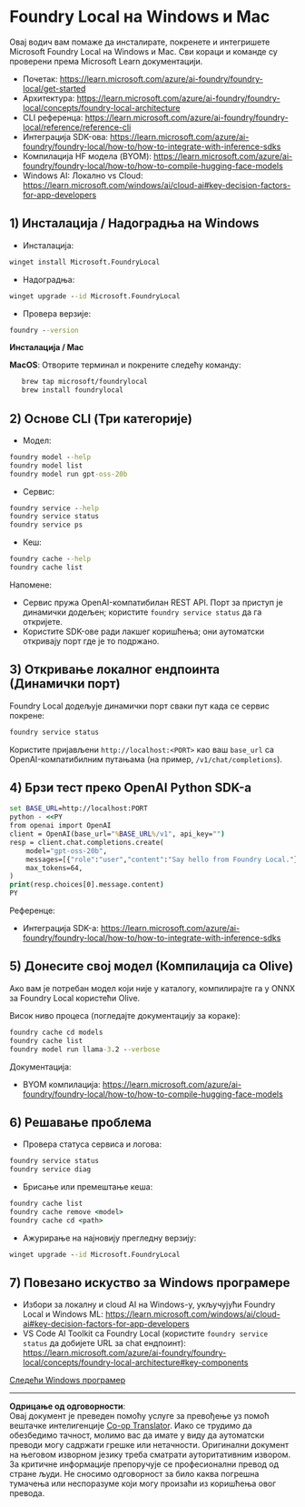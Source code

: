 <!--
CO_OP_TRANSLATOR_METADATA:
{
  "original_hash": "ba4a0e432e3b6bfed9026383b0b56cf4",
  "translation_date": "2025-10-02T14:42:02+00:00",
  "source_file": "Module07/foundrylocal.md",
  "language_code": "sr"
}
-->
# Foundry Local на Windows и Mac

Овај водич вам помаже да инсталирате, покренете и интегришете Microsoft Foundry Local на Windows и Mac. Сви кораци и команде су проверени према Microsoft Learn документацији.

- Почетак: https://learn.microsoft.com/azure/ai-foundry/foundry-local/get-started
- Архитектура: https://learn.microsoft.com/azure/ai-foundry/foundry-local/concepts/foundry-local-architecture
- CLI референца: https://learn.microsoft.com/azure/ai-foundry/foundry-local/reference/reference-cli
- Интеграција SDK-ова: https://learn.microsoft.com/azure/ai-foundry/foundry-local/how-to/how-to-integrate-with-inference-sdks
- Компилација HF модела (BYOM): https://learn.microsoft.com/azure/ai-foundry/foundry-local/how-to/how-to-compile-hugging-face-models
- Windows AI: Локално vs Cloud: https://learn.microsoft.com/windows/ai/cloud-ai#key-decision-factors-for-app-developers

## 1) Инсталација / Надоградња на Windows

- Инсталација:
```cmd
winget install Microsoft.FoundryLocal
```
- Надоградња:
```cmd
winget upgrade --id Microsoft.FoundryLocal
```
- Провера верзије:
```cmd
foundry --version
```
     
**Инсталација / Mac**

**MacOS**: 
Отворите терминал и покрените следећу команду:
```bash
   brew tap microsoft/foundrylocal
   brew install foundrylocal
```

## 2) Основе CLI (Три категорије)

- Модел:
```cmd
foundry model --help
foundry model list
foundry model run gpt-oss-20b
```
- Сервис:
```cmd
foundry service --help
foundry service status
foundry service ps
```
- Кеш:
```cmd
foundry cache --help
foundry cache list
```

Напомене:
- Сервис пружа OpenAI-компатибилан REST API. Порт за приступ је динамички додељен; користите `foundry service status` да га откријете.
- Користите SDK-ове ради лакшег коришћења; они аутоматски откривају порт где је то подржано.

## 3) Откривање локалног ендпоинта (Динамички порт)

Foundry Local додељује динамички порт сваки пут када се сервис покрене:
```cmd
foundry service status
```
Користите пријављени `http://localhost:<PORT>` као ваш `base_url` са OpenAI-компатибилним путањама (на пример, `/v1/chat/completions`).

## 4) Брзи тест преко OpenAI Python SDK-а

```cmd
set BASE_URL=http://localhost:PORT
python - <<PY
from openai import OpenAI
client = OpenAI(base_url="%BASE_URL%/v1", api_key="")
resp = client.chat.completions.create(
    model="gpt-oss-20b",
    messages=[{"role":"user","content":"Say hello from Foundry Local."}],
    max_tokens=64,
)
print(resp.choices[0].message.content)
PY
```
Референце:
- Интеграција SDK-а: https://learn.microsoft.com/azure/ai-foundry/foundry-local/how-to/how-to-integrate-with-inference-sdks

## 5) Донесите свој модел (Компилација са Olive)

Ако вам је потребан модел који није у каталогу, компилирајте га у ONNX за Foundry Local користећи Olive.

Висок ниво процеса (погледајте документацију за кораке):
```cmd
foundry cache cd models
foundry cache list
foundry model run llama-3.2 --verbose
```
Документација:
- BYOM компилација: https://learn.microsoft.com/azure/ai-foundry/foundry-local/how-to/how-to-compile-hugging-face-models

## 6) Решавање проблема

- Провера статуса сервиса и логова:
```cmd
foundry service status
foundry service diag
```
- Брисање или премештање кеша:
```cmd
foundry cache list
foundry cache remove <model>
foundry cache cd <path>
```
- Ажурирање на најновију прегледну верзију:
```cmd
winget upgrade --id Microsoft.FoundryLocal
```

## 7) Повезано искуство за Windows програмере

- Избори за локалну и cloud AI на Windows-у, укључујући Foundry Local и Windows ML:
  https://learn.microsoft.com/windows/ai/cloud-ai#key-decision-factors-for-app-developers
- VS Code AI Toolkit са Foundry Local (користите `foundry service status` да добијете URL за chat ендпоинт):
  https://learn.microsoft.com/azure/ai-foundry/foundry-local/concepts/foundry-local-architecture#key-components

[Следећи Windows програмер](./windowdeveloper.md)

---

**Одрицање од одговорности**:  
Овај документ је преведен помоћу услуге за превођење уз помоћ вештачке интелигенције [Co-op Translator](https://github.com/Azure/co-op-translator). Иако се трудимо да обезбедимо тачност, молимо вас да имате у виду да аутоматски преводи могу садржати грешке или нетачности. Оригинални документ на његовом изворном језику треба сматрати ауторитативним извором. За критичне информације препоручује се професионални превод од стране људи. Не сносимо одговорност за било каква погрешна тумачења или неспоразуме који могу произаћи из коришћења овог превода.